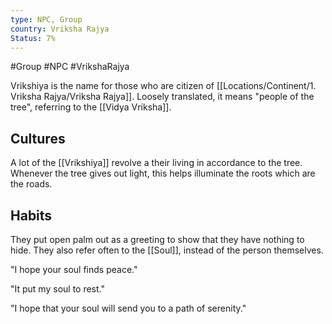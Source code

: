 ```yaml
---
type: NPC, Group
country: Vriksha Rajya
Status: 7%
---
```


#Group #NPC #VrikshaRajya

Vrikshiya is the name for those who are citizen of [[Locations/Continent/1. Vriksha Rajya/Vriksha Rajya]]. Loosely translated, it means "people of the tree", referring to the [[Vidya Vriksha]].


## Cultures

A lot of the [[Vrikshiya]] revolve a their living in accordance to the tree. Whenever the tree gives out light, this helps illuminate the roots which are the roads. 

## Habits

They put open palm out as a greeting to show that they have nothing to hide.
They also refer often to the [[Soul]], instead of the person themselves.

"I hope your soul finds peace."

"It put my soul to rest."

"I hope that your soul will send you to a path of serenity."
